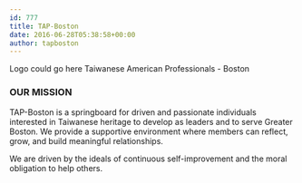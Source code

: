 ```yaml
---
id: 777
title: TAP-Boston
date: 2016-06-28T05:38:58+00:00
author: tapboston
---
```

Logo could go here
Taiwanese American Professionals - Boston

### OUR MISSION

<p style="text-align: center;">

TAP-Boston is a springboard for driven and passionate individuals interested in Taiwanese heritage to develop as leaders and to serve Greater Boston. We provide a supportive environment where members can reflect, grow, and build meaningful relationships.

We are driven by the ideals of continuous self-improvement and the moral obligation to help others.
